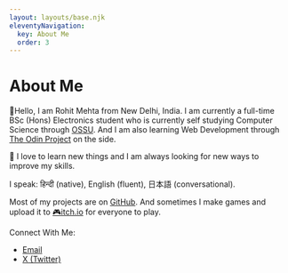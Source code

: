 ```yaml
---
layout: layouts/base.njk
eleventyNavigation:
  key: About Me
  order: 3
---
```

# About Me

👋Hello, I am Rohit Mehta from New Delhi, India. I am currently a full-time BSc (Hons) Electronics student who is currently self studying Computer Science through [OSSU](https://github.com/ossu/computer-science). And I am also learning Web Development through [The Odin Project](https://www.theodinproject.com/) on the side.

🌱 I love to learn new things and I am always looking for new ways to improve my skills.

I speak: हिन्दी (native), English (fluent), 日本語 (conversational).

Most of my projects are on [GitHub](https://github.com/r0hitm). And sometimes I make games and upload it to [🎮itch.io](https://avatar-hiro.itch.io/) for everyone to play.

Connect With Me:
- [Email](rohitm09@proton.me)
- [X (Twitter)](https://twitter.com/_r0hitm)
